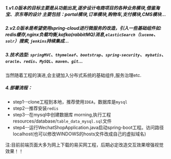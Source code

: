 ##### 1.v1.0版本的目标主要是从功能出发,逐步设计电商项目的各种业务模块,借鉴淘宝、京东等的设计 主要包括：portal模块,订单模块,购物车,支付模块,CMS模块...
 ##### 2.v2.0版本是希望使用spring-cloud进行微服务的改造，引入一些基础组件如: redis缓存,nginx负载均衡,kafka(rabbitMQ)消息,`elasticSearch`（`lucene`、`solr`）搜索, `jenkins`持续集成...

 ##### 3.技术选型: `springMVC`、`thymeleaf`、`bootstrap`、`spring-security`、 `mybatis`、`oracle`、`redis`、`MySQL`、`maven`、`git`...<br>
当然随着工程的演进,会主键加入分布式系统的基础组件,服务治理etc.

 ##### 4.部署流程： <br>
  * step1--clone工程到本地，推荐使用`IDEA`，数据库是`mysql` <br>
  * step2--推荐安装`redis`   <br>
  * step3--在mysql中创建数据库 morning,执行工程 resources/database/`table_data_mysql.sql`文件   <br>
  * step4--运行WechatShopApplication.java启动spring-boot工程。访问路径localhost(也可以修改WINDOWS的hosts文件改成自己的虚拟域名)  <br>
  



注:目前前端页面大多为网上下载的易买网工程，后期必定改造交互效果增强视觉效果！！
